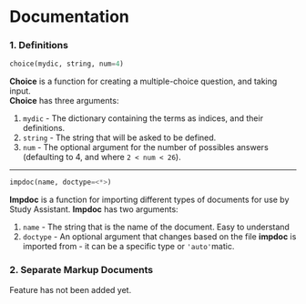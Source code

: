 # Documentation
### 1. Definitions

```python
choice(mydic, string, num=4)
```

**Choice** is a function for creating a multiple-choice question, and taking input.  
**Choice** has three arguments:
1. `mydic`  - The dictionary containing the terms as indices, and their definitions.
2. `string` - The string that will be asked to be defined.
3. `num`    - The optional argument for the number of possibles answers (defaulting to 4, and where `2 < num < 26`).

---

```python
impdoc(name, doctype=<*>)
```

**Impdoc** is a function for importing different types of documents for use by Study Assistant.
**Impdoc** has two arguments:
1. `name`    - The string that is the name of the document. Easy to understand
2. `doctype` - An optional argument that changes based on the file **impdoc** is imported from - it can be a specific type or `'auto'`matic.

### 2. Separate Markup Documents

Feature has not been added yet.
